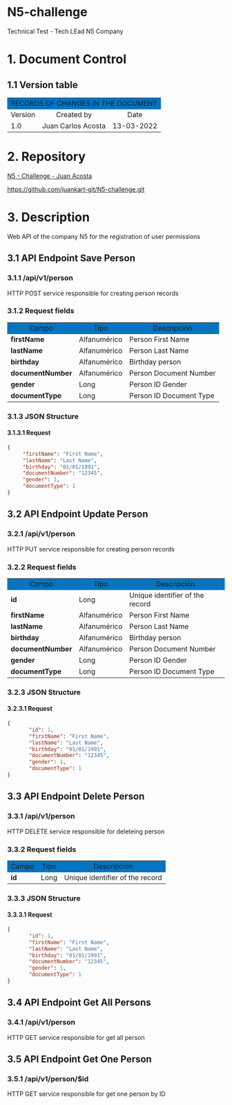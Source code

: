 # N5-challenge
Technical Test - Tech LEad N5 Company

# 1. **Document Control**

## 1.1 Version table ##

<table>
  <tr>
    <td colspan="4" style="background-color:#0574C1;text-align:center" >RECORDS OF CHANGES IN THE DOCUMENT</td>
 </tr>
  <tr>
    <td  style="text-align:center">Version</td>
    <td  style="text-align:center">Created by</td>
    <td  style="text-align:center">Date</td>
  </tr>
  <tr>
    <td>1.0</td>
    <td>Juan Carlos Acosta</td>
    <td>13-03-2022</td>
  </tr>  
</table>

# 2.  **Repository**
[N5 - Challenge - Juan Acosta](https://github.com/juankart-git/N5-challenge.git)

https://github.com/juankart-git/N5-challenge.git


# 3.  **Description**
Web API of the company N5 for the registration of user permissions

## 3.1 **API Endpoint Save Person**

### 3.1.1 **/api/v1/person**
HTTP POST service responsible for creating person records

### 3.1.2 **Request fields**
<table>
  <tr>
    <td colspan="1" style="background-color:#0574C1;text-align:center" >Campo</td>
    <td colspan="1" style="background-color:#0574C1;text-align:center" >Tipo</td>
    <td colspan="1" style="background-color:#0574C1;text-align:center" >Descripción</td>
  </tr> 
<tr>
    <td  style="text-align:left"><b>firstName</b></td>
    <td  style="text-align:left">Alfanumérico</td>
    <td  style="text-align:left">Person First Name</td>
  </tr>
<tr>
    <td  style="text-align:left"><b>lastName</b></td>
    <td  style="text-align:left">Alfanumérico</td>
    <td  style="text-align:left">Person Last Name</td>
  </tr>
  <tr>
    <td  style="text-align:left"><b>birthday</b></td>
    <td  style="text-align:left">Alfanumérico</td>
    <td  style="text-align:left">Birthday person</td>
  </tr>
  <tr>
    <td  style="text-align:left"><b>documentNumber</b></td>
    <td  style="text-align:left">Alfanumérico</td>
    <td  style="text-align:left">Person Document Number</td>
  </tr>
  <tr>
    <td  style="text-align:left"><b>gender</b></td>
    <td  style="text-align:left">Long</td>
    <td  style="text-align:left">Person ID Gender</td>
  </tr>
  <tr>
    <td  style="text-align:left"><b>documentType</b></td>
    <td  style="text-align:left">Long</td>
    <td  style="text-align:left">Person ID Document Type</td>
  </tr>
</table>

### 3.1.3 **JSON Structure**

#### 3.1.3.1 Request
 ```json
{
      "firstName": "First Name",
      "lastName": "Last Name",
      "birthday": "01/01/1991",
      "documentNumber": "12345",
      "gender": 1,
      "documentType": 1
}
```

## 3.2 **API Endpoint Update Person**

### 3.2.1 **/api/v1/person**
HTTP PUT service responsible for creating person records

### 3.2.2 **Request fields**
<table>
  <tr>
    <td colspan="1" style="background-color:#0574C1;text-align:center" >Campo</td>
    <td colspan="1" style="background-color:#0574C1;text-align:center" >Tipo</td>
    <td colspan="1" style="background-color:#0574C1;text-align:center" >Descripción</td>
  </tr> 
  <tr>
    <td  style="text-align:left"><b>id</b></td>
    <td  style="text-align:left">Long</td>
    <td  style="text-align:left">Unique identifier of the record</td>
  </tr>
<tr>
    <td  style="text-align:left"><b>firstName</b></td>
    <td  style="text-align:left">Alfanumérico</td>
    <td  style="text-align:left">Person First Name</td>
  </tr>
<tr>
    <td  style="text-align:left"><b>lastName</b></td>
    <td  style="text-align:left">Alfanumérico</td>
    <td  style="text-align:left">Person Last Name</td>
  </tr>
  <tr>
    <td  style="text-align:left"><b>birthday</b></td>
    <td  style="text-align:left">Alfanumérico</td>
    <td  style="text-align:left">Birthday person</td>
  </tr>
  <tr>
    <td  style="text-align:left"><b>documentNumber</b></td>
    <td  style="text-align:left">Alfanumérico</td>
    <td  style="text-align:left">Person Document Number</td>
  </tr>
  <tr>
    <td  style="text-align:left"><b>gender</b></td>
    <td  style="text-align:left">Long</td>
    <td  style="text-align:left">Person ID Gender</td>
  </tr>
  <tr>
    <td  style="text-align:left"><b>documentType</b></td>
    <td  style="text-align:left">Long</td>
    <td  style="text-align:left">Person ID Document Type</td>
  </tr>
</table>

### 3.2.3 **JSON Structure**

#### 3.2.3.1 Request
 ```json
{
        "id": 1,
        "firstName": "First Name",
        "lastName": "Last Name",
        "birthday": "01/01/1991",
        "documentNumber": "12345",
        "gender": 1,
        "documentType": 1
}
```
## 3.3 **API Endpoint Delete Person**

### 3.3.1 **/api/v1/person**
HTTP DELETE service responsible for deleteing person

### 3.3.2 **Request fields**
<table>
  <tr>
    <td colspan="1" style="background-color:#0574C1;text-align:center" >Campo</td>
    <td colspan="1" style="background-color:#0574C1;text-align:center" >Tipo</td>
    <td colspan="1" style="background-color:#0574C1;text-align:center" >Descripción</td>
  </tr> 
  <tr>
    <td  style="text-align:left"><b>id</b></td>
    <td  style="text-align:left">Long</td>
    <td  style="text-align:left">Unique identifier of the record</td>
  </tr>
</table>

### 3.3.3 **JSON Structure**

#### 3.3.3.1 Request
 ```json
{
        "id": 1,
        "firstName": "First Name",
        "lastName": "Last Name",
        "birthday": "01/01/1991",
        "documentNumber": "12345",
        "gender": 1,
        "documentType": 1
}
```
## 3.4 **API Endpoint Get All Persons**

### 3.4.1 **/api/v1/person**
HTTP GET service responsible for get all person

## 3.5 **API Endpoint Get One Person**

### 3.5.1 **/api/v1/person/$id**
HTTP GET service responsible for get one person by ID


